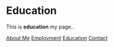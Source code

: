 # Education

This is __education__ my page..

[About Me](index)
[Employment](employment)
[Education](education)
[Contact](contact)
